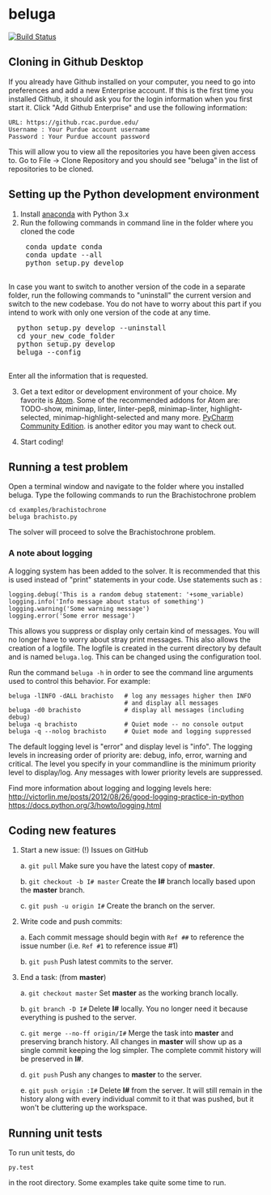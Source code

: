# beluga

[![Build Status](https://travis-ci.org/msparapa/beluga.svg?branch=master)](https://travis-ci.org/msparapa/beluga)

## Cloning in Github Desktop

If you already have Github installed on your computer, you need to go into preferences and add a new Enterprise account. If this is the first time you installed Github, it should ask you for the login information when you first start it. Click "Add Github Enterprise" and use the following information:

    URL: https://github.rcac.purdue.edu/
    Username : Your Purdue account username
    Password : Your Purdue account password

This will allow you to view all the repositories you have been given access to.
Go to File -> Clone Repository and you should see "beluga" in the list of repositories to be cloned.

## Setting up the Python development environment

  1. Install [anaconda](https://www.continuum.io/downloads/ "Download Anaconda") with Python 3.x
  2. Run the following commands in command line in the folder where you cloned the code
  <pre>
    conda update conda
    conda update --all
    python setup.py develop
  </pre>

  In case you want to switch to another version of the code in a separate folder, run the following commands to "uninstall" the current version and switch to the new codebase. You do not have to worry about this part if you intend to work with only one version of the code at any time.
  <pre>
  python setup.py develop --uninstall
  cd your_new_code_folder
  python setup.py develop
  beluga --config
  </pre>

  Enter all the information that is requested.

  3. Get a text editor or development environment of your choice. My favorite is [Atom](http://atom.io). Some of the recommended addons for Atom are: TODO-show, minimap, linter, linter-pep8, minimap-linter, highlight-selected, minimap-highlight-selected and many more.  [PyCharm Community Edition](https://www.jetbrains.com/pycharm/download/). is another editor you may want to check out.

  4. Start coding!

## Running a test problem

Open a terminal window and navigate to the folder where you installed beluga. Type the following commands to run the Brachistochrone problem

    cd examples/brachistochrone
    beluga brachisto.py

The solver will proceed to solve the Brachistochrone problem.

### A note about logging
A logging system has been added to the solver. It is recommended that this is used instead of "print" statements in your code. Use statements such as :

    logging.debug('This is a random debug statement: '+some_variable)
    logging.info('Info message about status of something')
    logging.warning('Some warning message')
    logging.error('Some error message')

This allows you suppress or display only certain kind of messages. You will no longer have to worry about stray print messages. This also allows the creation of a logfile. The logfile is created in the current directory by default and is named `beluga.log`. This can be changed using the configuration tool.

Run the command `beluga -h` in order to see the command line arguments used to control this behavior. For example:

    beluga -lINFO -dALL brachisto   # log any messages higher then INFO
                                    # and display all messages
    beluga -d0 brachisto            # display all messages (including debug)
    beluga -q brachisto             # Quiet mode -- no console output
    beluga -q --nolog brachisto     # Quiet mode and logging suppressed

The default logging level is "error" and display level is "info". The logging levels in increasing order of priority are: debug, info, error, warning and critical. The level you specify in your commandline is the minimum priority level to display/log. Any messages with lower priority levels are suppressed.



Find more information about logging and logging levels here:
http://victorlin.me/posts/2012/08/26/good-logging-practice-in-python
https://docs.python.org/3/howto/logging.html

## Coding new features

1. Start a new issue: (!) Issues on GitHub

    a. `git pull` Make sure you have the latest copy of **master**.
    
    b. `git checkout -b I# master` Create the **I#** branch locally based upon the **master** branch.
    
    c. `git push -u origin I#` Create the branch on the server.
    
2. Write code and push commits:

    a. Each commit message should begin with `Ref ##` to reference the issue number (i.e. `Ref #1` to reference issue #1)

    b. `git push` Push latest commits to the server.
    
3. End a task: (from **master**)

    a. `git checkout master` Set **master** as the working branch locally.
    
    b. `git branch -D I#` Delete **I#** locally. You no longer need it because everything is pushed to the server.
    
    c. `git merge --no-ff origin/I#` Merge the task into **master** and preserving branch history. All changes in **master** will show up as a single commit keeping the log simpler. The complete commit history will be preserved in **I#**.
    
    d. `git push` Push any changes to **master** to the server.
    
    e. `git push origin :I#` Delete **I#** from the server. It will still remain in the history along with every individual commit to it that was pushed, but it won't be cluttering up the workspace.

## Running unit tests

To run unit tests, do

    py.test

in the root directory. Some examples take quite some time to run.
